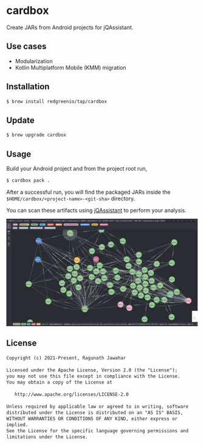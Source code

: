 # cardbox

Create JARs from Android projects for jQAssistant.

## Use cases

- Modularization
- Kotlin Multiplatform Mobile (KMM) migration

## Installation

```bash
$ brew install redgreenio/tap/cardbox
```

## Update

```bash
$ brew upgrade cardbox
```

## Usage

Build your Android project and from the project root run,

```bash
$ cardbox pack .
```

After a successful run, you will find the packaged JARs inside the `$HOME/cardbox/<project-name>-<git-sha>` directory.

You can scan these artifacts using [jQAssistant](https://github.com/jQAssistant/jqa-commandline-tool) to perform your
analysis.

![jQAssistant](docs/images/jqassistant.png)

## License

```
Copyright (c) 2021-Present, Ragunath Jawahar

Licensed under the Apache License, Version 2.0 (the "License");
you may not use this file except in compliance with the License.
You may obtain a copy of the License at

   http://www.apache.org/licenses/LICENSE-2.0

Unless required by applicable law or agreed to in writing, software
distributed under the License is distributed on an "AS IS" BASIS,
WITHOUT WARRANTIES OR CONDITIONS OF ANY KIND, either express or implied.
See the License for the specific language governing permissions and
limitations under the License.
```
